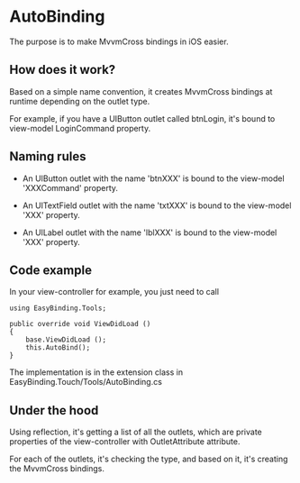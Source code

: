 AutoBinding
===========

The purpose is to make MvvmCross bindings in iOS easier.


How does it work?
-----------------

Based on a simple name convention, it creates MvvmCross bindings at runtime depending on the outlet type.

For example, if you have a UIButton outlet called btnLogin, it's bound to view-model LoginCommand property.


Naming rules
-----------------

- An UIButton outlet with the name 'btnXXX' is bound to the view-model 'XXXCommand' property.

- An UITextField outlet with the name 'txtXXX' is bound to the view-model 'XXX' property.

- An UILabel outlet with the name 'lblXXX' is bound to the view-model 'XXX' property.


Code example
-------------

In your view-controller for example, you just need to call

    using EasyBinding.Tools;
    
    public override void ViewDidLoad () 
    {
		base.ViewDidLoad ();
		this.AutoBind();
    }
    
The implementation is in the extension class in EasyBinding.Touch/Tools/AutoBinding.cs


Under the hood
--------------

Using reflection, it's getting a list of all the outlets, which are private properties of the view-controller with OutletAttribute attribute.

For each of the outlets, it's checking the type, and based on it, it's creating the MvvmCross bindings.

